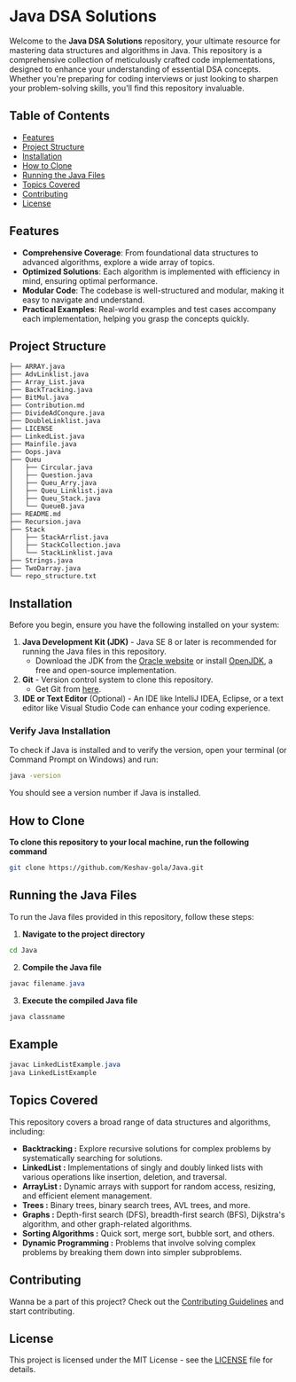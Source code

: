 # Java DSA Solutions

Welcome to the **Java DSA Solutions** repository, your ultimate resource for mastering data structures and algorithms in Java. This repository is a comprehensive collection of meticulously crafted code implementations, designed to enhance your understanding of essential DSA concepts. Whether you're preparing for coding interviews or just looking to sharpen your problem-solving skills, you'll find this repository invaluable.

## Table of Contents

- [Features](#features)
- [Project Structure](#project-structure)
- [Installation](#installation)
- [How to Clone](#how-to-clone)
- [Running the Java Files](#running-the-java-files)
- [Topics Covered](#topics-covered)
- [Contributing](#contributing)
- [License](#license)

## Features

- **Comprehensive Coverage**: From foundational data structures to advanced algorithms, explore a wide array of topics.
- **Optimized Solutions**: Each algorithm is implemented with efficiency in mind, ensuring optimal performance.
- **Modular Code**: The codebase is well-structured and modular, making it easy to navigate and understand.
- **Practical Examples**: Real-world examples and test cases accompany each implementation, helping you grasp the concepts quickly.

## Project Structure

<!-- START_STRUCTURE -->
```
├── ARRAY.java
├── AdvLinklist.java
├── Array_List.java
├── BackTracking.java
├── BitMul.java
├── Contribution.md
├── DivideAdConqure.java
├── DoubleLinklist.java
├── LICENSE
├── LinkedList.java
├── Mainfile.java
├── Oops.java
├── Queu
│   ├── Circular.java
│   ├── Question.java
│   ├── Queu_Arry.java
│   ├── Queu_Linklist.java
│   ├── Queu_Stack.java
│   └── QueueB.java
├── README.md
├── Recursion.java
├── Stack
│   ├── StackArrlist.java
│   ├── StackCollection.java
│   └── StackLinklist.java
├── Strings.java
├── TwoDarray.java
└── repo_structure.txt
```
<!-- END_STRUCTURE -->

## Installation

Before you begin, ensure you have the following installed on your system:

1. **Java Development Kit (JDK)** - Java SE 8 or later is recommended for running the Java files in this repository.
    - Download the JDK from the [Oracle website](https://www.oracle.com/java/technologies/javase-jdk8-downloads.html) or install [OpenJDK](https://openjdk.java.net/), a free and open-source implementation.
2. **Git** - Version control system to clone this repository.
    - Get Git from [here](https://git-scm.com/downloads).
3. **IDE or Text Editor** (Optional) - An IDE like IntelliJ IDEA, Eclipse, or a text editor like Visual Studio Code can enhance your coding experience.

### Verify Java Installation

To check if Java is installed and to verify the version, open your terminal (or Command Prompt on Windows) and run:

```bash
java -version
```
You should see a version number if Java is installed.

## How to Clone
**To clone this repository to your local machine, run the following command**

```sh
git clone https://github.com/Keshav-gola/Java.git
```
## Running the Java Files
To run the Java files provided in this repository, follow these steps:
  1. **Navigate to the project directory**
```sh
cd Java
```
  2. **Compile the Java file**

```java
javac filename.java
```
  3. **Execute the compiled Java file**

```java
java classname
```

## Example

```java
javac LinkedListExample.java
java LinkedListExample
```

## Topics Covered
This repository covers a broad range of data structures and algorithms, including:
- **Backtracking :**  Explore recursive solutions for complex problems by systematically searching for solutions.
- **LinkedList :** Implementations of singly and doubly linked lists with various operations like insertion, deletion, and traversal.
- **ArrayList :** Dynamic arrays with support for random access, resizing, and efficient element management.
- **Trees :** Binary trees, binary search trees, AVL trees, and more.
- **Graphs :** Depth-first search (DFS), breadth-first search (BFS), Dijkstra's algorithm, and other graph-related algorithms.
- **Sorting Algorithms :** Quick sort, merge sort, bubble sort, and others.
- **Dynamic Programming :** Problems that involve solving complex problems by breaking them down into simpler subproblems.

## Contributing
Wanna be a part of this project? Check out the [Contributing Guidelines](Contribution.md) and start contributing.

## License
This project is licensed under the MIT License - see the [LICENSE](LICENSE) file for details.
